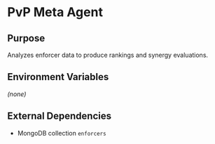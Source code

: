 # PvP Meta Agent

## Purpose
Analyzes enforcer data to produce rankings and synergy evaluations.

## Environment Variables
*(none)*

## External Dependencies
- MongoDB collection `enforcers`
